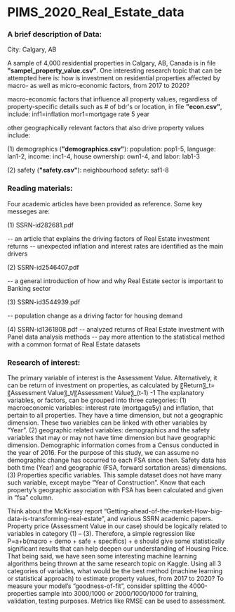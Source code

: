 # PIMS_2020_Real_Estate_data

<h3>A brief description of Data:</h3>

City: Calgary, AB

A sample of 4,000 residential properties in Calgary, AB, Canada is in file <b>"sampel_property_value.csv"</b>. One interesting research topic that can be attempted here is: how is investment on residential properties affected by macro- as well as micro-economic factors, from 2017 to 2020?


macro-economic factors that influence all property values, regardless of property-specific details such as # of bdr's or location, in file <b>"econ.csv"</b>, include:
	inf1=inflation
	mor1=mortgage rate 5 year


other geographically relevant factors that also drive property values include:

(1) demographics (<b>"demographics.csv"</b>): population: pop1-5, language: lan1-2, income: inc1-4, house ownership: own1-4, and labor: lab1-3

(2) safety (<b>"safety.csv"</b>): neighbourhood safety: saf1-8




<h3>Reading materials:</h3>

Four academic articles have been provided as reference. Some key messeges are:

(1) SSRN-id282681.pdf

-- an article that explains the driving factors of Real Estate investment returns
-- unexpected inflation and interest rates are identified as the main drivers


(2) SSRN-id2546407.pdf

-- a general introduction of how and why Real Estate sector is important to Banking sector

(3) SSRN-id3544939.pdf

-- population change as a driving factor for housing demand 


(4) SSRN-id1361808.pdf
-- analyzed returns of Real Estate investment with Panel data analysis methods
-- pay more attention to the statistical method with a common format of Real Estate datasets

<h3>Research of interest:</h3>
The primary variable of interest is the Assessment Value. Alternatively, it can be return of investment on properties, as calculated by 
〖Return〗_t=〖Assessment Value〗_t/〖Assessment Value〗_(t-1) -1
The explanatory variables, or factors, can be grouped into three categories: 
(1) macroeconomic variables: interest rate (mortgage5y) and inflation, that pertain to all properties. They have a time dimension, but not a geographic dimension. These two variables can be linked with other variables by “Year”.   
(2) geographic related variables: demographics and the safety variables that may or may not have time dimension but have geographic dimension. Demographic information comes from a Census conducted in the year of 2016. For the purpose of this study, we can assume no demographic change has occurred to each FSA since then. Safety data has both time (Year) and geographic (FSA, forward sortation areas) dimensions.
(3) Properties specific variables. This sample dataset does not have many such variable, except maybe “Year of Construction”. Know that each property’s geographic association with FSA has been calculated and given in “fsa” column. 

Think about the McKinsey report “Getting-ahead-of-the-market-How-big-data-is-transforming-real-estate”, and various SSRN academic papers. Property price (Assessment Value in our case) should be logically related to variables in category (1) – (3). Therefore, a simple regression like
P=a+b(macro + demo + safe + specifics) + e
should give some statistically significant results that can help deepen our understanding of Housing Price. That being said, we have seen some interesting machine learning algorithms being thrown at the same research topic on Kaggle. Using all 3 categories of variables, what would be the best method (machine learning or statistical approach) to estimate property values, from 2017 to 2020? To measure your model’s “goodness-of-fit”, consider splitting the 4000-properties sample into 3000/1000 or 2000/1000/1000 for training, validation, testing purposes. Metrics like RMSE can be used to assessment. 




